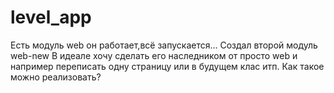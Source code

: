 # level_app
Есть модуль web он работает,всё запускается... Создал второй модуль web-new 
В идеале хочу сделать его наследником от просто web и например переписать одну страницу или в будущем клас итп.
Как такое можно реализовать?
